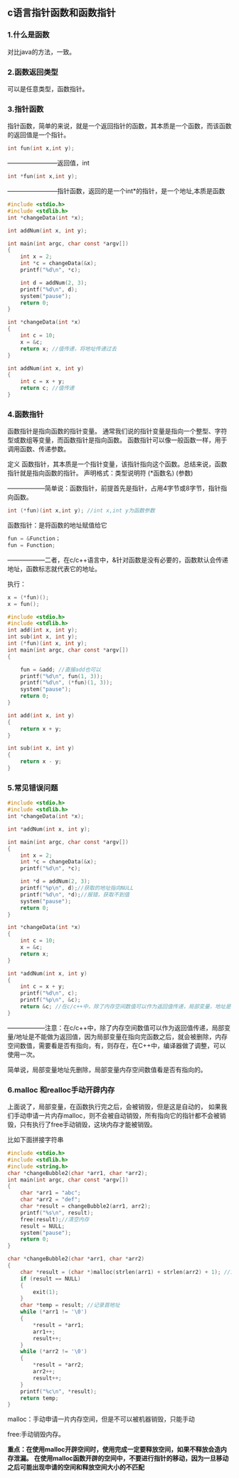 ## c语言指针函数和函数指针

### 1.什么是函数

对比java的方法，一致。

### 2.函数返回类型

可以是任意类型，函数指针。

### 3.指针函数

指针函数，简单的来说，就是一个返回指针的函数，其本质是一个函数，而该函数的返回值是一个指针。

``` c
int fun(int x,int y);
```

————————返回值，int

``` c
int *fun(int x,int y);
```

————————指针函数，返回的是一个int*的指针，是一个地址,本质是函数

``` c
#include <stdio.h>
#include <stdlib.h>
int *changeData(int *x);

int addNum(int x, int y);

int main(int argc, char const *argv[])
{
    int x = 2;
    int *c = changeData(&x);
    printf("%d\n", *c);

    int d = addNum(2, 3);
    printf("%d\n", d);
    system("pause");
    return 0;
}

int *changeData(int *x)
{
    int c = 10;
    x = &c;
    return x; //值传递，将地址传递过去
}

int addNum(int x, int y)
{
    int c = x + y;
    return c; //值传递
}
```



### 4.函数指针

函数指针是指向函数的指针变量。
通常我们说的指针变量是指向一个整型、字符型或数组等变量，而函数指针是指向函数。
函数指针可以像一般函数一样，用于调用函数、传递参数。

定义 
函数指针，其本质是一个指针变量，该指针指向这个函数。总结来说，函数指针就是指向函数的指针。 
声明格式：类型说明符 (*函数名) (参数) 

——————简单说：函数指针，前提首先是指针，占用4字节或8字节，指针指向函数。

``` c
int (*fun)(int x,int y); //int x,int y为函数参数
```

函数指针：是将函数的地址赋值给它

``` c
fun = &Function； 
fun = Function;
```

——————二者，在c/c++语言中，&针对函数是没有必要的，函数默认会传递地址，函数标志就代表它的地址。

执行：

``` c
x = (*fun)();
x = fun();
```

``` c
#include <stdio.h>
#include <stdlib.h>
int add(int x, int y);
int sub(int x, int y);
int (*fun)(int x, int y);
int main(int argc, char const *argv[])
{

    fun = &add; //直接add也可以
    printf("%d\n", fun(1, 3));
    printf("%d\n", (*fun)(1, 3));
    system("pause");
    return 0;
}

int add(int x, int y)
{
    return x + y;
}

int sub(int x, int y)
{
    return x - y;
}
```

### 5.常见错误问题

``` c
#include <stdio.h>
#include <stdlib.h>
int *changeData(int *x);

int *addNum(int x, int y);

int main(int argc, char const *argv[])
{
    int x = 2;
    int *c = changeData(&x);
    printf("%d\n", *c);

    int *d = addNum(2, 3);
    printf("%p\n", d);//获取的地址指向NULL
    printf("%d\n", *d);//报错，获取不到值
    system("pause");
    return 0;
}

int *changeData(int *x)
{
    int c = 10;
    x = &c;
    return x;
}

int *addNum(int x, int y)
{
    int c = x + y;
    printf("%d\n", c);
    printf("%p\n", &c);
    return &c; //在c/c++中，除了内存空间数值可以作为返回值传递，局部变量，地址是不能做欸返回值，因为局部变量在指向完函数之后，就会被删除，从内存空间以及地址都会被删除
}
```

——————注意：在c/c++中，除了内存空间数值可以作为返回值传递，局部变量/地址是不能做为返回值，因为局部变量在指向完函数之后，就会被删除，内存空间数值，需要看是否有指向，有，则存在，在C++中，编译器做了调整，可以使用一次。

简单说，局部变量地址先删除，局部变量内存空间数值看是否有指向的。

### 6.malloc 和realloc手动开辟内存

上面说了，局部变量，在函数执行完之后，会被销毁，但是这是自动的， 如果我们手动申请一片内存malloc，则不会被自动销毁，所有指向它的指针都不会被销毁，只有执行了free手动销毁，这块内存才能被销毁。

比如下面拼接字符串

``` c
#include <stdio.h>
#include <stdlib.h>
#include <string.h>
char *changeBubble2(char *arr1, char *arr2);
int main(int argc, char const *argv[])
{
    char *arr1 = "abc";
    char *arr2 = "def";
    char *result = changeBubble2(arr1, arr2);
    printf("%s\n", result);
    free(result);//清空内存
    result = NULL;
    system("pause");
    return 0;
}

char *changeBubble2(char *arr1, char *arr2)
{
    char *result = (char *)malloc(strlen(arr1) + strlen(arr2) + 1); //1作为结束位置'\0'，默认会添加'\0'
    if (result == NULL)
    {
        exit(1);
    }
    char *temp = result; //记录首地址
    while (*arr1 != '\0')
    {
        *result = *arr1;
        arr1++;
        result++;
    }
    while (*arr2 != '\0')
    {
        *result = *arr2;
        arr2++;
        result++;
    }
    printf("%c\n", *result);
    return temp;
}
```

malloc：手动申请一片内存空间，但是不可以被机器销毁，只能手动

free:手动销毁内存。

**重点：在使用malloc开辟空间时，使用完成一定要释放空间，如果不释放会造内存泄漏。**
**在使用malloc函数开辟的空间中，不要进行指针的移动，因为一旦移动之后可能出现申请的空间和释放空间大小的不匹配**



